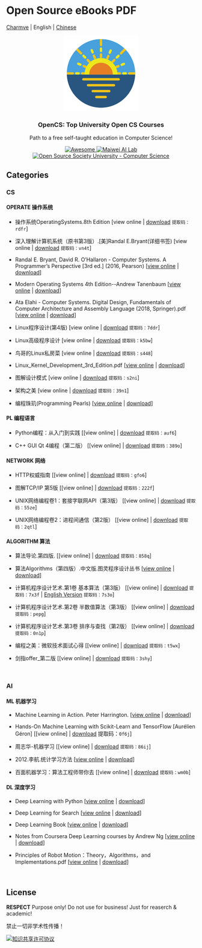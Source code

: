 # Open Source eBooks PDF 


<a href="https://github.com/Charmve" target="_blank">Charmve</a> | English | <a href="https://ufund-me.github.io/404.html" target="_blank">Chinese</a>

<div align="center">
    <img src="https://github.com/Charmve/OpenCS-Courses/raw/main/extras/Logo.png" width="200px">
</div>

<h3 align="center">OpenCS: Top University Open CS Courses</h3>
<p align="center">
  Path to a free self-taught education in Computer Science!
</p>
<p align="center">
  <a href="https://github.com/sindresorhus/awesome">
    <img alt="Awesome" src="https://cdn.rawgit.com/sindresorhus/awesome/d7305f38d29fed78fa85652e3a63e154dd8e8829/media/badge.svg">
  </a>
  <a href="https://github.com/Charmve/PaperWeeklyAI">
	  <img alt="Maiwei AI Lab" src="https://img.shields.io/badge/MaiweiAI-PaperWeeklyAI-green.svg">
  </a>
  <a href="https://github.com/Charmve/OpenCS-Courses">
	  <img alt="Open Source Society University - Computer Science" src="https://img.shields.io/badge/OpenCS-computer--science-blue.svg">
  </a>
</p>

## Categories

### CS
#### OPERATE 操作系统

- 操作系统OperatingSystems.8th Edition [view online | [download](https://pan.baidu.com/s/1AnVAUSZW44RENRn9-6rGAQ)  ``提取码：rdfr``]

- 深入理解计算机系统（原书第3版）.[美]Randal E.Bryant(详细书签)    [view online | [download](https://pan.baidu.com/s/1i3oB7vMzeAXzOLFAUKOtlw) ``提取码：vn4t``]

- Randal E. Bryant, David R. O’Hallaron - Computer Systems. A Programmer’s Perspective [3rd ed.] (2016, Pearson)  [[view online](https://github.com/Charmve/PaperWeeklyAI/blob/master/00_GuideBooksPDF(English%2BChinese)/04_Network%26Linux%E7%BD%91%E7%BB%9C%E4%B8%8ELinux/Randal%20E.%20Bryant%2C%20David%20R.%20O%E2%80%99Hallaron%20-%20Computer%20Systems.%20A%20Programmer%E2%80%99s%20Perspective%20%5B3rd%20ed.%5D%20(2016%2C%20Pearson)) | [download](https://github.com/Charmve/PaperWeeklyAI/raw/master/00_GuideBooksPDF(English%2BChinese)/04_Network%26Linux%E7%BD%91%E7%BB%9C%E4%B8%8ELinux/Randal%20E.%20Bryant%2C%20David%20R.%20O%E2%80%99Hallaron%20-%20Computer%20Systems.%20A%20Programmer%E2%80%99s%20Perspective%20%5B3rd%20ed.%5D%20(2016%2C%20Pearson))]

- Modern Operating Systems 4th Edition--Andrew Tanenbaum  [[view online](https://charmve.github.io/PaperWeeklyAI/00_GuideBooksPDF(English%2BChinese)/04_Network%26Linux%E7%BD%91%E7%BB%9C%E4%B8%8ELinux/Modern%20Operating%20Systems%204th%20Edition--Andrew%20Tanenbaum.pdf) | [download](https://github.com/Charmve/PaperWeeklyAI/raw/master/00_GuideBooksPDF(English%2BChinese)/04_Network%26Linux%E7%BD%91%E7%BB%9C%E4%B8%8ELinux/Modern%20Operating%20Systems%204th%20Edition--Andrew%20Tanenbaum.pdf)]

- Ata Elahi - Computer Systems. Digital Design, Fundamentals of Computer Architecture and Assembly Language (2018, Springer).pdf    [[view online](https://charmve.github.io/PaperWeeklyAI/00_GuideBooksPDF(English%2BChinese)/04_Network%26Linux%E7%BD%91%E7%BB%9C%E4%B8%8ELinux/Ata%20Elahi%20-%20Computer%20Systems.%20Digital%20Design%2C%20Fundamentals%20of%20Computer%20Architecture%20and%20Assembly%20Language%20(2018%2C%20Springer).pdf) | [download](https://github.com/Charmve/PaperWeeklyAI/raw/master/00_GuideBooksPDF(English%2BChinese)/04_Network%26Linux%E7%BD%91%E7%BB%9C%E4%B8%8ELinux/Ata%20Elahi%20-%20Computer%20Systems.%20Digital%20Design%2C%20Fundamentals%20of%20Computer%20Architecture%20and%20Assembly%20Language%20(2018%2C%20Springer).pdf)]

- Linux程序设计(第4版)   [view online | [download](https://pan.baidu.com/s/1nEQPcjQ1GT5J005pa2zyRQ) ``提取码：7ddr``]

- Linux高级程序设计  [view online | [download](https://pan.baidu.com/s/1n7fbSsDVYmXFuPmbrZt3Hg) ``提取码：k5bw``]

- 鸟哥的Linux私房菜  [view online | [download](https://pan.baidu.com/s/1MDPidezXCxuxvWFWJ6-52w)  ``提取码：s448``]

- Linux_Kernel_Development_3rd_Edition.pdf    [[view online](https://charmve.github.io/PaperWeeklyAI/00_GuideBooksPDF(English%2BChinese)/04_Network%26Linux%E7%BD%91%E7%BB%9C%E4%B8%8ELinux/Linux_Kernel_Development_3rd_Edition.pdf) | [download](https://github.com/Charmve/PaperWeeklyAI/raw/master/00_GuideBooksPDF(English%2BChinese)/04_Network%26Linux%E7%BD%91%E7%BB%9C%E4%B8%8ELinux/Linux_Kernel_Development_3rd_Edition.pdf)]

- 图解设计模式   [view online | [download](https://pan.baidu.com/s/1Oaqda7luLE6Zz9aap53vvg) ``提取码：s2ni``]

- 架构之美   [view online | [download](https://pan.baidu.com/s/16WcoEv1Gml3e6RHf55OyWw) ``提取码：39n1``]

- 编程珠玑(Programming Pearls) [[view online](https://charmve.github.io/PaperWeeklyAI/00_GuideBooksPDF(English%2BChinese)/02_Programing%26Algorithm%E7%BC%96%E7%A8%8B%E4%B8%8E%E7%AE%97%E6%B3%95/%E7%BC%96%E7%A8%8B%E7%8F%A0%E7%8E%91(Programming%20Pearls).pdf) | [download](https://github.com/Charmve/PaperWeeklyAI/raw/master/00_GuideBooksPDF(English%2BChinese)/02_Programing%26Algorithm%E7%BC%96%E7%A8%8B%E4%B8%8E%E7%AE%97%E6%B3%95/%E7%BC%96%E7%A8%8B%E7%8F%A0%E7%8E%91(Programming%20Pearls).pdf)]

#### PL 编程语言

- Python编程：从入门到实践   [[view online] | [download](https://pan.baidu.com/s/15_9quA3HnbIKSfhpLLcS7g) ``提取码：auf6``]

- C++ GUI Qt 4编程（第二版）  [[view online] | [download](https://pan.baidu.com/s/18Q4jrkyLWuWXXrsTvC4djQ) ``提取码：389o``]

#### NETWORK 网络

- HTTP权威指南   [[view online] | [download](https://pan.baidu.com/s/1uufFEU3mDQL5zX8oyAAE8w) ``提取码：gfo6``]

- 图解TCP/IP 第5版   [[view online] | [download](https://pan.baidu.com/s/13IwUFvTI_Hy91eDwOeh6Wg)  ``提取码：222f``]

- UNIX网络编程卷1：套接字联网API（第3版）  [[view online] | [download](https://pan.baidu.com/s/1i4YfhB5_Bmk25h7oPFQsmg)  ``提取码：55ze``]

- UNIX网络编程卷2：进程间通信（第2版）   [[view online] | [download](https://pan.baidu.com/s/1hP16TS6N-PaZUsd4YH-puw) ``提取码：2qtl``]

#### ALGORITHM 算法

- 算法导论.第四版.  [[view online] | [download](https://pan.baidu.com/s/1DyLTCGDg_vctgO3p6XUC-Q)  ``提取码：858q``]

- 算法Algorithms（第四版）.中文版.图灵程序设计丛书 [[view online](https://charmve.github.io/PaperWeeklyAI/00_GuideBooksPDF(English%2BChinese)/02_Programing%26Algorithm%E7%BC%96%E7%A8%8B%E4%B8%8E%E7%AE%97%E6%B3%95/%E7%AE%97%E6%B3%95Algorithms%EF%BC%88%E7%AC%AC%E5%9B%9B%E7%89%88%EF%BC%89%E4%B8%AD%E6%96%87%E7%89%88.pdf)  | [download](https://github.com/Charmve/PaperWeeklyAI/raw/master/00_GuideBooksPDF(English%2BChinese)/02_Programing%26Algorithm%E7%BC%96%E7%A8%8B%E4%B8%8E%E7%AE%97%E6%B3%95/%E7%AE%97%E6%B3%95Algorithms%EF%BC%88%E7%AC%AC%E5%9B%9B%E7%89%88%EF%BC%89%E4%B8%AD%E6%96%87%E7%89%88.pdf)]

- 计算机程序设计艺术.第1卷 基本算法（第3版）  [[view online] | [download](https://pan.baidu.com/s/1FXto15xngELZmfGivsVpvw) ``提取码：7x3f`` | [English Version](https://pan.baidu.com/s/1v8qtg5A3u_-R7cPSY-aD9g) ``提取码：7s3o``]

- 计算机程序设计艺术.第2卷 半数值算法（第3版）  [[view online] | [download](https://pan.baidu.com/s/1w1lFw7NujaEqyksyguT4Gg) ``提取码：pepg``]

- 计算机程序设计艺术.第3卷 排序与查找（第2版）   [[view online] | [download](https://pan.baidu.com/s/1ATgd4-bDMvSgXqb8vBhHDQ) ``提取码：0n1p``]

- 编程之美：微软技术面试心得   [[view online] | [download](https://pan.baidu.com/s/1qmf1fys6PcF-jVwwWq9QCQ)  ``提取码：t5wx``]

- 剑指offer_第二版  [[view online] | [download](https://pan.baidu.com/s/1rC7MbNT7pAbC5HJrcyD56g) ``提取码：3shy``]

<br>

### AI
#### ML 机器学习

- Machine Learning in Action. Peter Harrington.    [[view online](https://charmve.github.io/PaperWeeklyAI/00_GuideBooksPDF(English%2BChinese)/01_MachineLearningTextBooks%E6%9C%BA%E5%99%A8%E5%AD%A6%E4%B9%A0/Machine%20Learning%20in%20Action%20%5BPeter%20Harrington%5D.pdf) | [download](https://github.com/Charmve/PaperWeeklyAI/raw/master/00_GuideBooksPDF(English%2BChinese)/01_MachineLearningTextBooks%E6%9C%BA%E5%99%A8%E5%AD%A6%E4%B9%A0/Machine%20Learning%20in%20Action%20%5BPeter%20Harrington%5D.pdf)]

- Hands-On Machine Learning with Scikit-Learn and TensorFlow [Aurélien Géron]   [[view online] | [download](https://pan.baidu.com/s/1Ivkkyys2_BSgPShr81wVlw)  提取码：``0f6j``]

- 周志华-机器学习   [[view online] | [download](https://pan.baidu.com/s/19sFhayhzfZk7fDW9qFbksw)  ``提取码：86ij``]

- 2012.李航.统计学习方法   [[view online](https://charmve.github.io/PaperWeeklyAI/00_GuideBooksPDF(English%2BChinese)/01_MachineLearningTextBooks%E6%9C%BA%E5%99%A8%E5%AD%A6%E4%B9%A0/2012.%E6%9D%8E%E8%88%AA.%E7%BB%9F%E8%AE%A1%E5%AD%A6%E4%B9%A0%E6%96%B9%E6%B3%95.pdf) | [download](https://github.com/Charmve/PaperWeeklyAI/raw/master/00_GuideBooksPDF(English%2BChinese)/01_MachineLearningTextBooks%E6%9C%BA%E5%99%A8%E5%AD%A6%E4%B9%A0/2012.%E6%9D%8E%E8%88%AA.%E7%BB%9F%E8%AE%A1%E5%AD%A6%E4%B9%A0%E6%96%B9%E6%B3%95.pdf)]

- 百面机器学习：算法工程师带你去   [[view online] | [download](https://pan.baidu.com/s/1e3n3p6L6eFMnQEASz4a8jw) ``提取码：wm0b``]

#### DL 深度学习

- Deep Learning with Python   [[view online](https://charmve.github.io/PaperWeeklyAI/00_GuideBooksPDF(English%2BChinese)/01_MachineLearningTextBooks%E6%9C%BA%E5%99%A8%E5%AD%A6%E4%B9%A0/Deep%20Learning%20with%20Python.pdf) | [download](https://github.com/Charmve/PaperWeeklyAI/raw/master/00_GuideBooksPDF(English%2BChinese)/01_MachineLearningTextBooks%E6%9C%BA%E5%99%A8%E5%AD%A6%E4%B9%A0/Deep%20Learning%20with%20Python.pdf)]

- Deep Learning for Search   [[view online](https://charmve.github.io/PaperWeeklyAI/00_GuideBooksPDF(English%2BChinese)/01_MachineLearningTextBooks%E6%9C%BA%E5%99%A8%E5%AD%A6%E4%B9%A0/Deep%20Learning%20for%20Search.pdf) | [download](https://github.com/Charmve/PaperWeeklyAI/raw/master/00_GuideBooksPDF(English%2BChinese)/01_MachineLearningTextBooks%E6%9C%BA%E5%99%A8%E5%AD%A6%E4%B9%A0/Deep%20Learning%20for%20Search.pdf)]

- Deep Learning Book   [[view online](https://charmve.github.io/PaperWeeklyAI/00_GuideBooksPDF(English%2BChinese)/01_MachineLearningTextBooks%E6%9C%BA%E5%99%A8%E5%AD%A6%E4%B9%A0/Deep%20Learning%20Book%20(English).pdf) | [download](https://github.com/Charmve/PaperWeeklyAI/raw/master/00_GuideBooksPDF(English%2BChinese)/01_MachineLearningTextBooks%E6%9C%BA%E5%99%A8%E5%AD%A6%E4%B9%A0/Deep%20Learning%20Book%20(English).pdf)]

- Notes from Coursera Deep Learning courses by Andrew Ng   [[view online](https://charmve.github.io/PaperWeeklyAI/00_GuideBooksPDF(English%2BChinese)/01_MachineLearningTextBooks%E6%9C%BA%E5%99%A8%E5%AD%A6%E4%B9%A0/Notes%20from%20Coursera%20Deep%20Learning%20courses%20by%20Andrew%20Ng.pdf) | [download](https://github.com/Charmve/PaperWeeklyAI/raw/master/00_GuideBooksPDF(English%2BChinese)/01_MachineLearningTextBooks%E6%9C%BA%E5%99%A8%E5%AD%A6%E4%B9%A0/Notes%20from%20Coursera%20Deep%20Learning%20courses%20by%20Andrew%20Ng.pdf)]

- Principles of Robot Motion：Theory，Algorithms，and Implementations.pdf     [[view online](https://charmve.github.io/PaperWeeklyAI/00_GuideBooksPDF(English%2BChinese)/01_MachineLearningTextBooks%E6%9C%BA%E5%99%A8%E5%AD%A6%E4%B9%A0/Principles%20of%20Robot%20Motion%EF%BC%9ATheory%EF%BC%8CAlgorithms%EF%BC%8Cand%20Implementations.pdf) | [download](https://github.com/Charmve/PaperWeeklyAI/raw/master/00_GuideBooksPDF(English%2BChinese)/01_MachineLearningTextBooks%E6%9C%BA%E5%99%A8%E5%AD%A6%E4%B9%A0/Principles%20of%20Robot%20Motion%EF%BC%9ATheory%EF%BC%8CAlgorithms%EF%BC%8Cand%20Implementations.pdf)]

<br>

## License

<strong>RESPECT</strong> Purpose only! Do not use for business! Just for reaserch & academic! 

禁止一切非学术性传播！

<a rel="license" href="http://creativecommons.org/licenses/by-nc-sa/4.0/"><img alt="知识共享许可协议" style="border-width:0" src="https://i.creativecommons.org/l/by-nc-sa/4.0/88x31.png" /></a>

